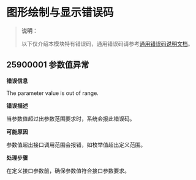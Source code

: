 # 图形绘制与显示错误码

> **说明：**
>
> 以下仅介绍本模块特有错误码，通用错误码请参考[通用错误码说明文档](../errorcode-universal.md)。

## 25900001 参数值异常

**错误信息**

The parameter value is out of range.

**错误描述**

当参数值超过出参数范围要求时，系统会报此错误码。

**可能原因**

参数值超出接口调用范围会报错，如枚举值超出定义范围。

**处理步骤**

在定义接口参数前，确保参数值符合接口参数要求。